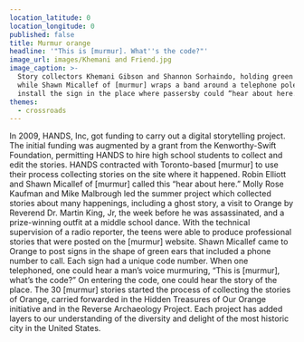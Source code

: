 ```yaml
---
location_latitude: 0
location_longitude: 0
published: false
title: Murmur orange
headline: '"This is [murmur]. What''s the code?"'
image_url: images/Khemani and Friend.jpg
image_caption: >-
  Story collectors Khemani Gibson and Shannon Sorhaindo, holding green ears,
  while Shawn Micallef of [murmur] wraps a band around a telephone pole to
  install the sign in the place where passersby could “hear about here.”
themes:
  - crossroads
---
```

In 2009, HANDS, Inc, got funding to carry out a digital storytelling project.  The initial funding was augmented by a grant from the Kenworthy-Swift Foundation, permitting HANDS to hire high school students to collect and edit the stories.  HANDS contracted with Toronto-based [murmur] to use their process collecting stories on the site where it happened.  Robin Elliott and Shawn Micallef of [murmur] called this “hear about here.”  Molly Rose Kaufman and Mike Malbrough led the summer project which collected stories about many happenings, including a ghost story, a visit to Orange by Reverend Dr. Martin King, Jr, the week before he was assassinated, and a prize-winning outfit at a middle school dance.  With the technical supervision of a radio reporter, the teens were able to produce professional stories that were posted on the [murmur] website.  Shawn Micallef came to Orange to post signs in the shape of green ears that included a phone number to call.  Each sign had a unique code number.  When one telephoned, one could hear a man’s voice murmuring, “This is [murmur], what’s the code?”  On entering the code, one could hear the story of the place.  The 30 [murmur] stories started the process of collecting the stories of Orange, carried forwarded in the Hidden Treasures of Our Orange initiative and in the Reverse Archaeology Project.  Each project has added layers to our understanding of the diversity and delight of the most historic city in the United States.
